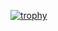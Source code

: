 [![trophy](https://github-profile-trophy.vercel.app/?username=ASAMI-TAKAOKA&no-bg=true)](https://github.com/ryo-ma/github-profile-trophy)


<!--
**ASAMI-TAKAOKA/ASAMI-TAKAOKA** is a ✨ _special_ ✨ repository because its `README.md` (this file) appears on your GitHub profile.

Here are some ideas to get you started:

- 🔭 I’m currently working on ...
- 🌱 I’m currently learning ...
- 👯 I’m looking to collaborate on ...
- 🤔 I’m looking for help with ...
- 💬 Ask me about ...
- 📫 How to reach me: ...
- 😄 Pronouns: ...
- ⚡ Fun fact: ...
-->
